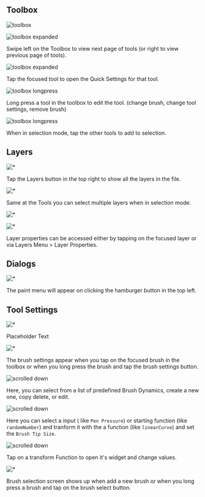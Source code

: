 
## Toolbox
![toolbox](images/Toolbox.png)


![toolbox expanded](images/Toolbox%20Page%202.png)

Swipe left on the Toolbox to view next page of tools (or right to view previous page of tools).

![toolbox expanded](images/QuickSettings.png)

Tap the focused tool to open the Quick Settings for that tool.

![toolbox longpress](images/Select%20Tool.png)

Long press a tool in the toolbox to edit the tool. (change brush, change tool settings, remove brush)

![toolbox longpress](images/Tools%20Multi%20Selection.png)

When in selection mode, tap the other tools to add to selection.

## Layers

![*](images/Layers.png)

Tap the Layers button in the top right to show all the layers in the file.

![*](images/Layer%20Select.png)

Same at the Tools you can select multiple layers when in selection mode.

![*](images/Layer%20Selection%20More%20Options.png)


![*](images/Layer%20Properties.png)

Layer properties can be accessed either by tapping on the focused layer or via Layers Menu > Layer Properties.

## Dialogs
![*](images/Paint%20Menu.png)

The paint menu will appear on clicking the hamburger button in the top left.


## Tool Settings
![*](images/Pixel%20Brush%20Settings.png)

Placeholder Text

![*](images/Basic%20Settings.png)

The brush settings appear when you tap on the focused brush in the toolbox or when you long press the brush and tap the brush settings button.

![scrolled down](images/Brush%20Dynamic%20Presets.png)

Here, you can select from a list of predefined Brush Dynamics, create a new one, copy delete, or edit.

![scrolled down](images/Edit%20Brush%20Dynamics.png)

Here you can select a input ( like `Pen Pressure`) or starting function (like `randomNumber`) and tranform it with the a function (like `linearCurve`) and set the `Brush Tip Size`.

![scrolled down](images/Curve%20Widget.png)

Tap on a transform Function to open it's widget and change values.

![*](images/Brush%20Selection.png)

Brush selection screen shows up when add a new brush or when you long press a brush and tap on the brush select button.